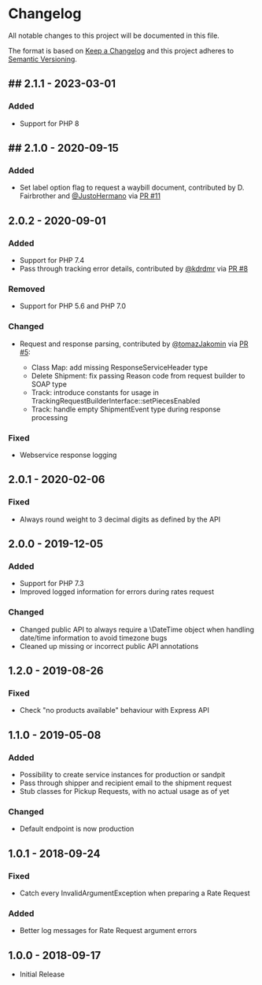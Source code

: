 # Changelog

All notable changes to this project will be documented in this file.

The format is based on [Keep a Changelog](http://keepachangelog.com/en/1.0.0/)
and this project adheres to [Semantic Versioning](http://semver.org/spec/v2.0.0.html).

## ## 2.1.1 - 2023-03-01

### Added

- Support for PHP 8


## ## 2.1.0 - 2020-09-15

### Added

- Set label option flag to request a waybill document, contributed by D. Fairbrother and [@JustoHermano](https://github.com/JustoHermano) via [PR #11](https://github.com/netresearch/dhl-sdk-api-express/pull/11)

## 2.0.2 - 2020-09-01

### Added

- Support for PHP 7.4
- Pass through tracking error details, contributed by [@kdrdmr](https://github.com/kdrdmr) via [PR #8](https://github.com/netresearch/dhl-sdk-api-express/pull/8)

### Removed

- Support for PHP 5.6 and PHP 7.0

### Changed

- Request and response parsing, contributed by [@tomazJakomin](https://github.com/tomazJakomin) via [PR #5](https://github.com/netresearch/dhl-sdk-api-express/pull/5):
  
  - Class Map: add missing ResponseServiceHeader type
  - Delete Shipment: fix passing Reason code from request builder to SOAP type
  - Track: introduce constants for usage in TrackingRequestBuilderInterface::setPiecesEnabled
  - Track: handle empty ShipmentEvent type during response processing

### Fixed

- Webservice response logging

## 2.0.1 - 2020-02-06

### Fixed

- Always round weight to 3 decimal digits as defined by the API

## 2.0.0 - 2019-12-05

### Added

- Support for PHP 7.3
- Improved logged information for errors during rates request

### Changed

- Changed public API to always require a \DateTime object when 
  handling date/time information to avoid timezone bugs
- Cleaned up missing or incorrect public API annotations

## 1.2.0 - 2019-08-26

### Fixed 
- Check "no products available" behaviour with Express API

## 1.1.0 - 2019-05-08

### Added
- Possibility to create service instances for production or sandpit
- Pass through shipper and recipient email to the shipment request
- Stub classes for Pickup Requests, with no actual usage as of yet

### Changed
- Default endpoint is now production

## 1.0.1 - 2018-09-24

### Fixed
- Catch every InvalidArgumentException when preparing a Rate Request

### Added
- Better log messages for Rate Request argument errors

## 1.0.0 - 2018-09-17

- Initial Release
